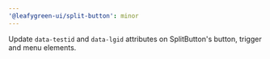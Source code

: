 ```yaml
---
'@leafygreen-ui/split-button': minor
---
```


Update `data-testid` and `data-lgid` attributes on SplitButton's button, trigger and menu elements.
